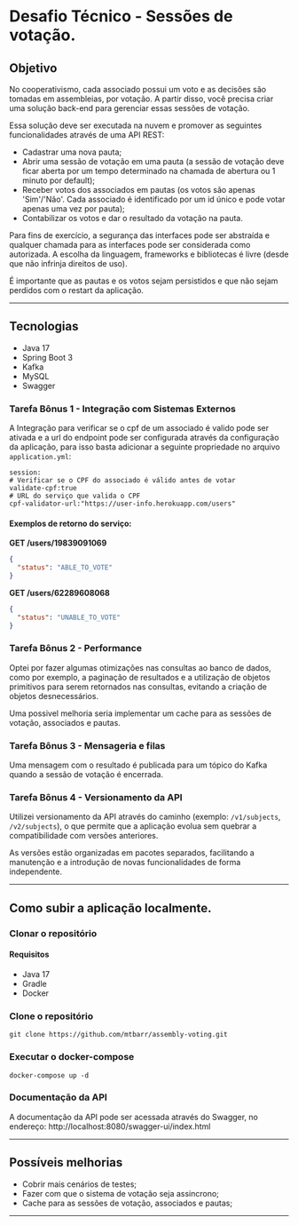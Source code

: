 # Desafio Técnico - Sessões de votação.

## Objetivo

No cooperativismo, cada associado possui um voto e as decisões são tomadas em assembleias, por votação. A partir disso,
você precisa criar uma solução back-end para gerenciar essas sessões de votação.

Essa solução deve ser executada na nuvem e promover as seguintes funcionalidades através de uma API REST:

- Cadastrar uma nova pauta;
- Abrir uma sessão de votação em uma pauta (a sessão de votação deve ficar aberta por um tempo determinado na chamada de
  abertura ou 1 minuto por default);
- Receber votos dos associados em pautas (os votos são apenas 'Sim'/'Não'. Cada associado é identificado por um id único
  e pode votar apenas uma vez por pauta);
- Contabilizar os votos e dar o resultado da votação na pauta.

Para fins de exercício, a segurança das interfaces pode ser abstraída e qualquer chamada para as interfaces pode ser
considerada como autorizada. A escolha da linguagem, frameworks e bibliotecas é livre (desde que não infrinja direitos
de uso).

É importante que as pautas e os votos sejam persistidos e que não sejam perdidos com o restart da aplicação.

---

## Tecnologias

- Java 17
- Spring Boot 3
- Kafka
- MySQL
- Swagger

### Tarefa Bônus 1 - Integração com Sistemas Externos

A Integração para verificar se o cpf de um associado é valido pode ser ativada e a url do endpoint pode ser configurada
através da configuração da aplicação, para isso basta adicionar a seguinte propriedade no arquivo `application.yml`:

```properties
session:
# Verificar se o CPF do associado é válido antes de votar
validate-cpf:true
# URL do serviço que valida o CPF
cpf-validator-url:"https://user-info.herokuapp.com/users"

```

#### Exemplos de retorno do serviço:

**GET /users/19839091069**

```json
{
  "status": "ABLE_TO_VOTE"
}
```

**GET /users/62289608068**

```json
{
  "status": "UNABLE_TO_VOTE"
}
```

### Tarefa Bônus 2 - Performance

Optei por fazer algumas otimizações nas consultas ao banco de dados, como por exemplo, a paginação de resultados e
a utilização de objetos primitivos para serem retornados nas consultas, evitando a criação de objetos desnecessários.

Uma possivel melhoria seria implementar um cache para as sessões de votação, associados e pautas.

### Tarefa Bônus 3 - Mensageria e filas

Uma mensagem com o resultado é publicada para um tópico do Kafka quando a sessão de votação é encerrada.

### Tarefa Bônus 4 - Versionamento da API

Utilizei versionamento da API através do caminho (exemplo: `/v1/subjects`, `/v2/subjects`), o que permite que a
aplicação
evolua sem quebrar a compatibilidade com versões anteriores.

As versões estão organizadas em pacotes separados, facilitando a manutenção e a introdução de novas funcionalidades de
forma independente.

---

## Como subir a aplicação localmente.

### Clonar o repositório

#### Requisitos

- Java 17
- Gradle
- Docker

### Clone o repositório

```
git clone https://github.com/mtbarr/assembly-voting.git
```

### Executar o docker-compose

```shell
docker-compose up -d
```

### Documentação da API

A documentação da API pode ser acessada através do Swagger, no endereço: http://localhost:8080/swagger-ui/index.html

---

## Possíveis melhorias

- Cobrir mais cenários de testes;
- Fazer com que o sistema de votação seja assincrono;
- Cache para as sessões de votação, associados e pautas;

---
